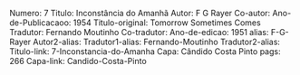 Numero: 7
Titulo: Inconstância do Amanhã
Autor: F G Rayer
Co-autor: 
Ano-de-Publicacaoo: 1954
Titulo-original: Tomorrow Sometimes Comes
Tradutor: Fernando Moutinho
Co-tradutor: 
Ano-de-edicao: 1951
alias: F-G-Rayer
Autor2-alias: 
Tradutor1-alias: Fernando-Moutinho
Tradutor2-alias: 
Titulo-link: 7-Inconstancia-do-Amanha
Capa: Cândido Costa Pinto
pags: 266
Capa-link: Candido-Costa-Pinto